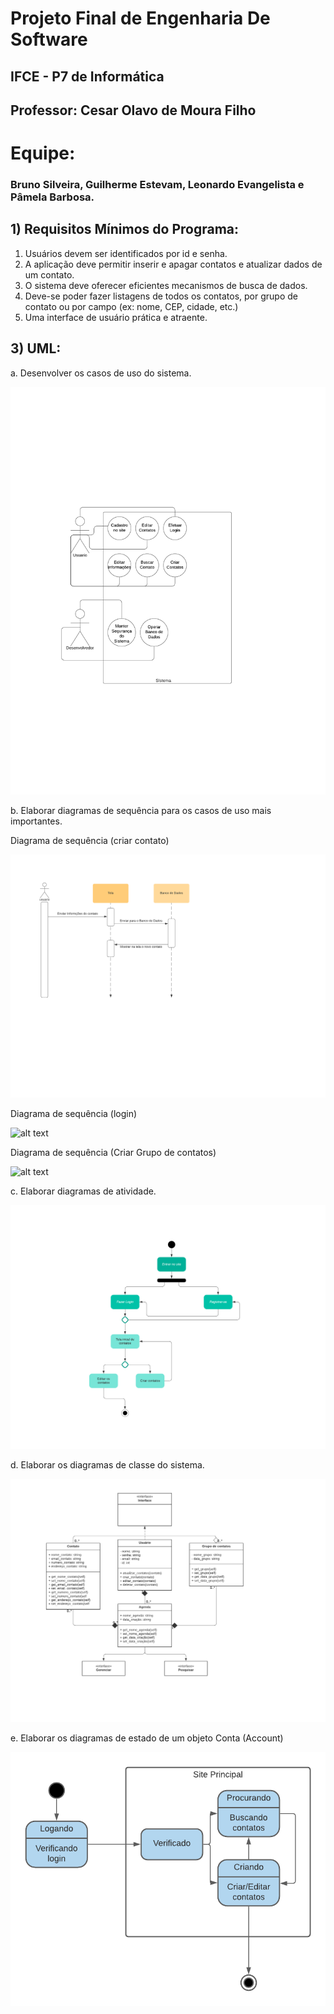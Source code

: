 # Projeto Final de Engenharia De Software
## IFCE - P7 de Informática
## Professor: Cesar Olavo de Moura Filho

# Equipe:
### Bruno Silveira, Guilherme Estevam, Leonardo Evangelista e Pâmela Barbosa.

## 1) Requisitos Mínimos do Programa:
1. Usuários devem ser identificados por id e senha.
2. A aplicação deve permitir inserir e apagar contatos e atualizar dados de um contato.
3. O sistema deve oferecer eficientes mecanismos de busca de dados.
4. Deve-se poder fazer listagens de todos os contatos, por grupo de contato ou por campo (ex: nome, CEP, cidade, etc.)
5. Uma interface de usuário prática e atraente.

## 3) UML:
a. Desenvolver os casos de uso do sistema.


![alt text](https://github.com/BrunoDuzanjo/ProjetoEngenhariaDeSoftware/blob/main/Imagens/Diagrama%20de%20caso%20de%20uso.png)


b. Elaborar diagramas de sequência para os casos de uso mais importantes.


Diagrama de sequência (criar contato)


![alt text](https://github.com/BrunoDuzanjo/ProjetoEngenhariaDeSoftware/blob/main/Imagens/Diagrama%20de%20sequ%C3%AAncia%20b%C3%A1sico.png)


Diagrama de sequência (login)


![alt text](https://github.com/BrunoDuzanjo/ProjetoEngenhariaDeSoftware/blob/main/Imagens/Diagrama%20de%20sequ%C3%AAncia%20login.png)


Diagrama de sequência (Criar Grupo de contatos)


![alt text](https://github.com/BrunoDuzanjo/ProjetoEngenhariaDeSoftware/blob/main/Imagens/Diagrama%20de%20sequ%C3%AAncia%20grupo%20de%20contatos.png)


c. Elaborar diagramas de atividade.


![alt text](https://github.com/BrunoDuzanjo/ProjetoEngenhariaDeSoftware/blob/main/Imagens/Diagrama%20de%20atividade.png)


d. Elaborar os diagramas de classe do sistema.


![alt text](https://github.com/BrunoDuzanjo/ProjetoEngenhariaDeSoftware/blob/main/Imagens/Classe%20UML.png)


e. Elaborar os diagramas de estado de um objeto Conta (Account)

![alt text](https://github.com/BrunoDuzanjo/ProjetoEngenhariaDeSoftware/blob/main/Imagens/Diagrama%20de%20Estado.png)


